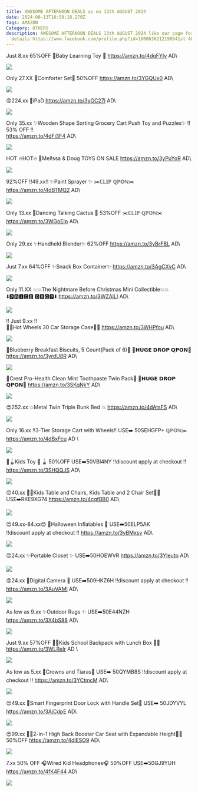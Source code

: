 ```yaml
---
title: AWESOME AFTERNOON DEALS as on 13th AUGUST 2024
date: 2024-08-13T16:59:18.270Z
tags: AMAZON
Category: OTHERS
description: AWESOME AFTERNOON DEALS 13th AUGUST 2024 like our page for more
  details https://www.facebook.com/profile.php?id=1000636212198641st AUGUST
---
```

Just 8.xx
65%OFF
🌟Baby Learning Toy 🌟
https://amzn.to/4dqFYIv
AD\
<!--StartFragment-->

![](https://m.media-amazon.com/images/I/71RZsWMBWiL._AC_SL1500_.jpg)

<!--EndFragment-->

Only 27.XX
💞Comforter Set💞
50%OFF
https://amzn.to/3YGQUx0
AD\
<!--StartFragment-->

![](https://m.media-amazon.com/images/I/81oimzSg6aL._AC_SL1500_.jpg)

<!--EndFragment-->

😍224.xx
🍏iPaD 
https://amzn.to/3yGC27l
AD\
<!--StartFragment-->

![](https://m.media-amazon.com/images/I/61NGnpjoRDL._AC_SL1500_.jpg)

<!--EndFragment-->

Only 35.xx
✨Wooden Shape Sorting Grocery Cart Push Toy and Puzzles✨
‼️ 53% OFF ‼️\
https://amzn.to/4dFi3F4
AD\
<!--StartFragment-->

![](https://m.media-amazon.com/images/I/81qo+BTZP3L._AC_SL1500_.jpg)

<!--EndFragment-->

HOT 🔥HOT🔥
💝Mel!ssa & Doug  TOYS ON SALE
https://amzn.to/3yPuYoR
AD\
<!--StartFragment-->

![](https://m.media-amazon.com/images/I/61HujBN9LfL._AC_SL1500_.jpg)

<!--EndFragment-->

92%OFF
‼️49.xx‼️
✨Paint Sprayer ✨
✂️ℂ𝕃𝕀ℙ ℚℙ𝕆ℕ✂️
https://amzn.to/4dBTMQ2
AD\
<!--StartFragment-->

![](https://m.media-amazon.com/images/I/71BZ1p6ka3L._AC_SL1500_.jpg)

<!--EndFragment-->

Only 13.xx
🌵Dancing Talking Cactus 🌵 
53%OFF
✂️ℂ𝕃𝕀ℙ ℚℙ𝕆ℕ✂️
https://amzn.to/3WGoEIp
AD\
<!--StartFragment-->

![](https://m.media-amazon.com/images/I/71ndWB3L3lL._AC_SL1500_.jpg)

<!--EndFragment-->

Only 29.xx
✨Handheld Blender✨
62%OFF
https://amzn.to/3yBrFBL
AD\
<!--StartFragment-->

![](https://m.media-amazon.com/images/I/61XRVcpkxxL._AC_SL1500_.jpg)

<!--EndFragment-->

Just 7.xx
64%OFF
✨Snack Box Container✨
https://amzn.to/3AgCXvC
AD\
<!--StartFragment-->

![](https://m.media-amazon.com/images/I/811k68eSqSL._AC_SL1500_.jpg)

<!--EndFragment-->

Only 11.XX
💥💥The Nightmare Before Christmas Mini Collectible💥💥
⬇️🅿🆁🅸🅲🅴 🅳🆁🅾🅿⬇️
https://amzn.to/3WZAlLI
AD\
<!--StartFragment-->

![](https://m.media-amazon.com/images/I/71u9QBKuYwL._AC_SL1300_.jpg)

<!--EndFragment-->

‼️ Just 9.xx  ‼️\
🚕🚖Hot Wheels 30 Car Storage 
Case🚕🚖
https://amzn.to/3WHPfou
AD\
<!--StartFragment-->

![](https://m.media-amazon.com/images/I/81to8McpnXL._AC_SL1500_.jpg)

<!--EndFragment-->

🍪Blueberry Breakfast Biscuits, 5 Count(Pack of 6)🍪
💸𝗛𝗨𝗚𝗘 𝗗𝗥𝗢𝗣 𝗤𝗣𝗢𝗡💸
https://amzn.to/3yrdU8R
AD\
<!--StartFragment-->

![](https://m.media-amazon.com/images/I/81iHa5+AhxL._SL1500_.jpg)

<!--EndFragment-->

😬Crest Pro-Health Clean Mint Toothpaste Twin Pack😬
💸𝗛𝗨𝗚𝗘 𝗗𝗥𝗢𝗣 𝗤𝗣𝗢𝗡💸
https://amzn.to/3SKqNkY
AD\
<!--StartFragment-->

![](https://m.media-amazon.com/images/I/81y2gjXrmKL._SL1500_.jpg)

<!--EndFragment-->

😍252.xx
💥Metal Twin Triple Bunk Bed 💥
https://amzn.to/4dAtsFS
AD\
<!--StartFragment-->

![](https://m.media-amazon.com/images/I/71KkE1xi80L._AC_SL1500_.jpg)

<!--EndFragment-->

Only 16.xx
‼️3-Tier Storage Cart with Wheels‼️
USE➡️ 50SEHGFP+ ℚℙ𝕆ℕ✂️
https://amzn.to/4dBxFcu 
AD \
<!--StartFragment-->

![](https://m.media-amazon.com/images/I/71XO85DzELL._AC_SL1500_.jpg)

<!--EndFragment-->

 🧸🪀Kids Toy 🧸 🪀 
50%OFF
USE➡️50VBI4NY 
‼️discount apply at checkout ‼️
https://amzn.to/3SHQQJS
AD\
<!--StartFragment-->

![](https://m.media-amazon.com/images/I/71RqV0p1MFL._AC_SL1500_.jpg)

<!--EndFragment-->

😍40.xx
🌟🌟Kids Table and Chairs, Kids Table and 2 Chair Set🌟🌟
USE➡️RKE9XG74
https://amzn.to/4cqfBB0
AD\
<!--StartFragment-->

![](https://m.media-amazon.com/images/I/61f3DYQnk3L._AC_SL1500_.jpg)

<!--EndFragment-->

😍49.xx-84.xx😍
👻Halloween Inflatables 👻
USE➡️50ELP5AK\
 ‼️discount apply at checkout ‼️
https://amzn.to/3yBMxsv
AD\
<!--StartFragment-->

![](https://m.media-amazon.com/images/I/81a-U9b8RrL._AC_SL1500_.jpg)

<!--EndFragment-->

😍24.xx
✨Portable Closet ✨
USE➡️50HOEWVR
https://amzn.to/3YIeutp
AD\
<!--StartFragment-->

![](https://m.media-amazon.com/images/I/71jdvXQ465L._AC_SL1500_.jpg)

<!--EndFragment-->

😍24.xx
📸Digital Camera 📸
USE➡️509HKZ6H
‼️discount apply at checkout ‼️
https://amzn.to/3AuVAMl
AD\
<!--StartFragment-->

![](https://m.media-amazon.com/images/I/819Jl+w4tLL._AC_SL1500_.jpg)

<!--EndFragment-->

As low as 9.xx
✨Outdoor Rugs ✨
USE➡️50E44NZH\
https://amzn.to/3X4bS88
 AD\
<!--StartFragment-->

![](https://m.media-amazon.com/images/I/81EeBC9bckL._AC_SL1500_.jpg)

<!--EndFragment-->

Just 9.xx
57%OFF
🎒🎒Kids School Backpack with Lunch Box 🎒🎒
https://amzn.to/3WLReIr
AD \
<!--StartFragment-->

![](https://m.media-amazon.com/images/I/81p4UVehizL._AC_SL1500_.jpg)

<!--EndFragment-->

As low as 5.xx
👑Crowns  and Tiaras👑
USE➡️ 50QYMB8S
‼️discount apply at checkout ‼️
https://amzn.to/3YCtmcM
AD\
<!--StartFragment-->

![](https://m.media-amazon.com/images/I/71LUc1178UL._AC_SY575_.jpg)

<!--EndFragment-->

😍49.xx
🔐Smart Fingerprint Door Lock with Handle Set🔐
USE➡️ 50JDYVYL
https://amzn.to/3AjCdpE
AD\
<!--StartFragment-->

![](https://m.media-amazon.com/images/I/71r8BwnabNL._AC_SL1500_.jpg)

<!--EndFragment-->

😍99.xx
💛🧡2-in-1 High Back Booster Car Seat with Expandable Height💛🧡
50%OFF
https://amzn.to/4dlESO9
AD\
<!--StartFragment-->

![](https://m.media-amazon.com/images/I/71xhxFde9mL._SL1500_.jpg)

<!--EndFragment-->

7.xx
50% OFF
 🎧Wired Kid Headphones🎧
50%OFF
USE➡️50GJ9YUH 
https://amzn.to/4fK4F44
AD\
<!--StartFragment-->

![](https://m.media-amazon.com/images/I/71i0bLAxtmL._AC_SL1500_.jpg)

<!--EndFragment-->